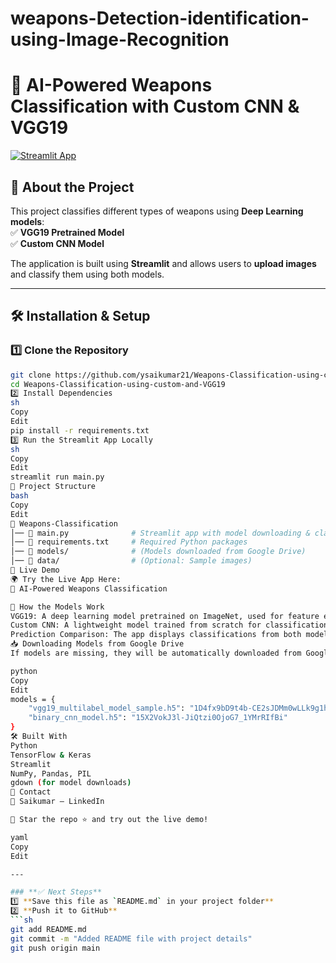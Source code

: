 # weapons-Detection-identification-using-Image-Recognition
# 🔫 AI-Powered Weapons Classification with Custom CNN & VGG19  
[![Streamlit App](https://img.shields.io/badge/Streamlit-Live%20Demo-brightgreen)](https://ai-powered-weapons-classification-with-custom-cnn-vgg19-hmfjcf.streamlit.app/)

## 🚀 About the Project  
This project classifies different types of weapons using **Deep Learning models**:  
✅ **VGG19 Pretrained Model**  
✅ **Custom CNN Model**  

The application is built using **Streamlit** and allows users to **upload images** and classify them using both models.

---

## 🛠️ Installation & Setup  
### **1️⃣ Clone the Repository**  
```sh
git clone https://github.com/ysaikumar21/Weapons-Classification-using-custom-and-VGG19.git
cd Weapons-Classification-using-custom-and-VGG19
2️⃣ Install Dependencies
sh
Copy
Edit
pip install -r requirements.txt
3️⃣ Run the Streamlit App Locally
sh
Copy
Edit
streamlit run main.py
📂 Project Structure
bash
Copy
Edit
📂 Weapons-Classification
│── 📄 main.py              # Streamlit app with model downloading & classification
│── 📄 requirements.txt     # Required Python packages
│── 📂 models/              # (Models downloaded from Google Drive)
│── 📂 data/                # (Optional: Sample images)
🔗 Live Demo
🌍 Try the Live App Here:
🔗 AI-Powered Weapons Classification

📌 How the Models Work
VGG19: A deep learning model pretrained on ImageNet, used for feature extraction.
Custom CNN: A lightweight model trained from scratch for classification.
Prediction Comparison: The app displays classifications from both models side by side.
📥 Downloading Models from Google Drive
If models are missing, they will be automatically downloaded from Google Drive.

python
Copy
Edit
models = {
    "vgg19_multilabel_model_sample.h5": "1D4fx9bD9t4b-CE2sJDMm0wLLk9g1hyIQ",
    "binary_cnn_model.h5": "15X2VokJ3l-JiQtzi0OjoG7_1YMrRIfBi"
}
🛠️ Built With
Python
TensorFlow & Keras
Streamlit
NumPy, Pandas, PIL
gdown (for model downloads)
📧 Contact
📩 Saikumar – LinkedIn

🚀 Star the repo ⭐ and try out the live demo!

yaml
Copy
Edit

---

### **✅ Next Steps**
1️⃣ **Save this file as `README.md` in your project folder**  
2️⃣ **Push it to GitHub**  
```sh
git add README.md
git commit -m "Added README file with project details"
git push origin main

